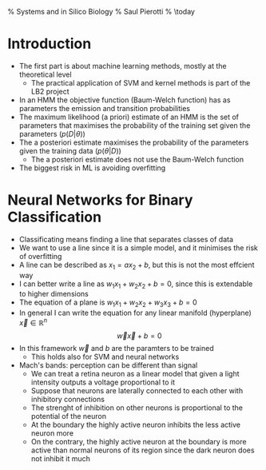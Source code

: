 % Systems and in Silico Biology
% Saul Pierotti
% \today

# Introduction
* The first part is about machine learning methods, mostly at the theoretical level
	* The practical application of SVM and kernel methods is part of the LB2 project
* In an HMM the objective function (Baum-Welch function) has as parameters the emission and transition probabilities
* The maximum likelihood (a priori) estimate of an HMM is the set of parameters that maximises the probability of the training set given the parameters ($p(D|\theta)$)
* The a posteriori estimate maximises the probability of the parameters given the training data ($p(\theta|D)$)
	* The a posteriori estimate does not use the Baum-Welch function
* The biggest risk in ML is avoiding overfitting

# Neural Networks for Binary Classification
* Classificating means finding a line that separates classes of data
* We want to use a line since it is a simple model, and it minimises the risk of overfitting
* A line can be described as $x_1 = ax_2+b$, but this is not the most effcient way
* I can better write a line as $w_1 x_1 + w_2 x_2 + b = 0$, since this is extendable to higher dimensions
* The equation of a plane is $w_1 x_1 +w_2 x_2 +w_3 x_3 +b = 0$
* In general I can write the equation for any linear manifold (hyperplane) $\vec{x} \in \mathbb{R}^n$
$$\vec{w}\vec{x} + b = 0$$
* In this framework $\vec{w}$ and $b$ are the paramters to be trained
	* This holds also for SVM and neural networks
* Mach's bands: perception can be different than signal
	* We can treat a retina neuron as a linear model that given a light intensity outputs a voltage proportional to it
	* Suppose that neurons are laterally connected to each other with inhibitory connections
	* The strenght of inhibition on other neurons is proportional to the potential of the neuron
	* At the boundary the highly active neuron inhibits the less active neuron more
	* On the contrary, the highly active neuron at the boundary is more active than normal neurons of its region since the dark neuron does not inhibit it much

